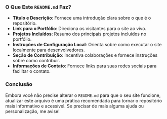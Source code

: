 
### O Que Este `README.md` Faz?

- **Título e Descrição**: Fornece uma introdução clara sobre o que é o repositório.
- **Link para o Portfólio**: Direciona os visitantes para o site ao vivo.
- **Projetos Incluídos**: Resumo dos principais projetos incluídos no portfólio.
- **Instruções de Configuração Local**: Orienta sobre como executar o site localmente para desenvolvedores.
- **Seção de Contribuição**: Incentiva colaborações e fornece instruções sobre como contribuir.
- **Informações de Contato**: Fornece links para suas redes sociais para facilitar o contato.

### Conclusão

Embora você não precise alterar o `README.md` para que o seu site funcione, atualizar este arquivo é uma prática recomendada para tornar o repositório mais informativo e acessível. Se precisar de mais alguma ajuda ou personalização, me avise!
